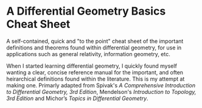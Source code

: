 # A Differential Geometry Basics Cheat Sheet
A self-contained, quick and "to the point" cheat sheet of the important definitions and theorems found within differential geometry, for use in applications such as general relativity, information geometry, etc.

When I started learning differential geometry, I quickly found myself wanting a clear, concise reference manual for the important, and often heirarchical definitions found within the literature. This is my attempt at making one. Primarly adapted from Spivak's *A Comprehensive Introduction to Differential Geometry, 3rd Edition*, Mendelson's *Introduction to Topology, 3rd Edition* and Michor’s *Topics in Differential Geometry*.
